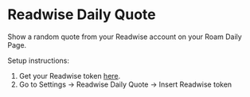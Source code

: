 # Readwise Daily Quote

Show a random quote from your Readwise account on your Roam Daily Page.

Setup instructions:

1. Get your Readwise token [here](https://readwise.io/access_token).
2. Go to Settings -> Readwise Daily Quote -> Insert Readwise token
